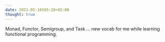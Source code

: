 ```yaml
---
date: 2021-05-16t05:20+02:00
thought: true
---
```


Monad, Functor, Semigroup, and Task ... new vocab for me while learning
functional programming.
